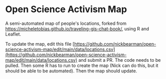 # Open Science Activism Map

A semi-automated map of people's locations, forked from https://micheletobias.github.io/traveling-gis-chat-book/, using R and Leaflet. 

To update the map, edit this file [https://github.com/nickbearman/open-science-activism-map/edit/main/data/locations.csv](https://github.com/nickbearman/open-science-activism-map/edit/main/data/locations.csv) and submit a PR. The code needs to be pulled. Then some R has to run to create the map (Nick can do this, but it should be able to be automated). Then the map should update. 

<!-- 

# The Fellowship of the Traveling #GISChat Book
A web map of where the Traveling GIS Chat Book has been: https://micheletobias.github.io/traveling-gis-chat-book/

## Contribute

The [Issues List](https://github.com/MicheleTobias/traveling-gis-chat-book/issues) is a good place to list ideas or report issues. It's also a good place to find out what the community wants to add or improve on the map, as well as have discussions about how to approach each task and let people know what you're working on.

New to Leaflet? Get an introduction to making a web map with Leaflet with DataLab's [Building Web Maps with Leaflet Workshop](https://ucdavisdatalab.github.io/workshop_web_maps/).

New to HTML? W3Schools has a great [tutorial and reference for HTML](https://www.w3schools.com/html/default.asp).


## Updating the Map's Locations

As the book travels to new locations, this web map can be updated by adding new locations to the dataset.

Edit the `locations.csv` file, adding the city, state, and country information. **Leave the lat and long columns blank** if you don't have the lat/longs handy. The GitHub action on this repository will automatically geocode any blank lat/long columns.

-->
